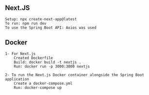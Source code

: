 ## Next.JS
    Setup: npx create-next-app@latest
    To run: npm run dev
    To use the Spring Boot API: Axios was used

## Docker
    1- For Next.js
        Created Dockerfile
        Build: docker build -t nextjs .
        Run: docker run -p 3000:3000 nextjs

    2- To run the Next.js Docker container alongside the Spring Boot application
        Create a docker-compose.yml
        Run: docker-compose up

